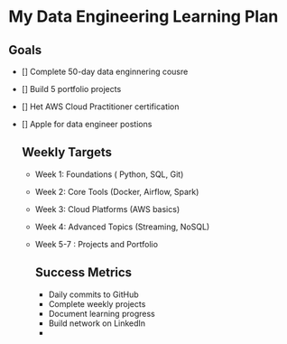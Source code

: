 # My Data Engineering Learning Plan
## Goals
- [] Complete 50-day data enginnering cousre
- [] Build 5 portfolio projects
- [] Het AWS Cloud Practitioner certification
- [] Apple for data engineer postions

  ## Weekly Targets
   - Week 1: Foundations ( Python, SQL, Git)
   - Week 2: Core Tools (Docker, Airflow, Spark)
   - Week 3: Cloud Platforms (AWS basics)
   - Week 4: Advanced Topics (Streaming, NoSQL)
   - Week 5-7 : Projects and Portfolio


     ## Success Metrics
      - Daily commits to GitHub
      - Complete weekly projects
      - Document learning progress
      - Build network on LinkedIn
      - 
